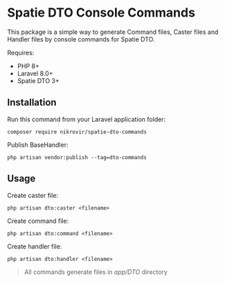 # Spatie DTO Console Commands

This package is a simple way to generate Command files, Caster files and Handler files by console commands for Spatie DTO.

Requires:
- PHP 8+
- Laravel 8.0+
- Spatie DTO 3+

## Installation

Run this command from your Laravel application folder:

    composer require nikrovir/spatie-dto-commands
    
Publish BaseHandler:

    php artisan vendor:publish --tag=dto-commands

## Usage

Create caster file:

    php artisan dto:caster <filename>

Create command file:

    php artisan dto:command <filename>

Create handler file:

    php artisan dto:handler <filename>

> All commands generate files in *app/DTO* directory
